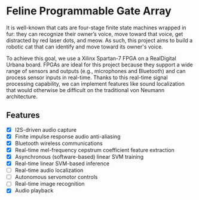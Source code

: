 # Feline Programmable Gate Array

It is well-known that cats are four-stage finite state machines wrapped in fur: they can recognize their owner’s voice, move toward that voice, get distracted by red laser dots, and meow. As such, this project aims to build a robotic cat that can identify and move toward its owner's voice.

To achieve this goal, we use a Xilinx Spartan-7 FPGA on a RealDigital Urbana board. FPGAs are ideal for this project because they support a wide range of sensors and outputs (e.g., microphones and Bluetooth) and can process sensor inputs in real-time. Thanks to this real-time signal processing capability, we can implement features like sound localization that would otherwise be difficult on the traditional von Neumann architecture.

## Features

- [x] I2S-driven audio capture
- [x] Finite impulse response audio anti-aliasing
- [x] Bluetooth wireless communications
- [x] Real-time mel-frequency cepstrum coefficient feature extraction
- [x] Asynchronous (software-based) linear SVM training
- [x] Real-time linear SVM-based inference
- [ ] Real-time audio localization
- [ ] Autonomous servomotor controls
- [ ] Real-time image recognition
- [x] Audio playback
